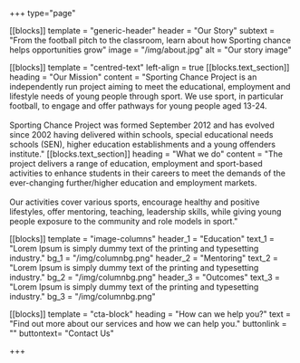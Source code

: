 +++
type="page"

[[blocks]]
template = "generic-header"
header = "Our Story"
subtext = "From the football pitch to the classroom, learn about how Sporting chance helps opportunities grow"
image = "/img/about.jpg"
alt = "Our story image"



[[blocks]]
template = "centred-text"
left-align = true
    [[blocks.text_section]]
    heading = "Our Mission"
    content = "Sporting Chance Project is an independently run project aiming to meet the educational, employment and lifestyle needs of young people through sport. We use sport, in particular football, to engage and offer pathways for young people aged 13-24.<br/><br/>Sporting Chance Project was formed September 2012 and has evolved since 2002 having delivered within schools, special educational needs schools (SEN), higher education establishments and a young offenders institute."
    [[blocks.text_section]]
    heading = "What we do"
    content = "The project delivers a range of education, employment and sport-based activities to enhance students in their careers to meet the demands of the ever-changing further/higher education and employment markets.<br/><br/>Our activities cover various sports, encourage healthy and positive lifestyles, offer mentoring, teaching, leadership skills, while giving young people exposure to the community and role models in sport."

[[blocks]]
template = "image-columns"
header_1 = "Education"
text_1 = "Lorem Ipsum is simply dummy text of the printing and typesetting industry."
bg_1 = "/img/columnbg.png"
header_2 = "Mentoring"
text_2 = "Lorem Ipsum is simply dummy text of the printing and typesetting industry."
bg_2 = "/img/columnbg.png"
header_3 = "Outcomes"
text_3 = "Lorem Ipsum is simply dummy text of the printing and typesetting industry."
bg_3 = "/img/columnbg.png"

[[blocks]]
template = "cta-block"
heading = "How can we help you?"
text = "Find out more about our services and how we can help you."
buttonlink = ""
buttontext= "Contact Us"



+++